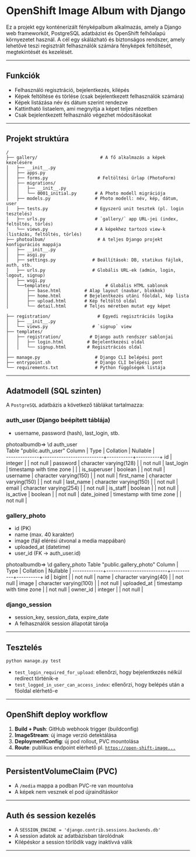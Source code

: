 # OpenShift Image Album with Django

Ez a projekt egy konténerizált fényképalbum alkalmazás, amely a Django web frameworköt, PostgreSQL adatbázist és OpenShift felhőalapú környezetet használ. A cél egy skálázható és biztonságos rendszer, amely lehetővé teszi regisztrált felhasználók számára fényképek feltöltését, megtekintését és kezelését.

---

## Funkciók

- Felhasználó regisztráció, bejelentkezés, kilépés
- Képek feltöltése és törlése (csak bejelentkezett felhasználók számára)
- Képek listázása név és dátum szerint rendezve
- Kattintható listaelem, ami megnyitja a képet teljes nézetben
- Csak bejelentkezett felhasználó végezhet módosításokat

---

## Projekt struktúra

```
/
├── gallery/                        # A fő alkalmazás a képek kezelésére
│   ├── __init__.py
│   ├── apps.py
│   ├── forms.py                   # Feltöltési űrlap (PhotoForm)
│   ├── migrations/
│   │   ├── __init__.py
│   │   └── 0001_initial.py       # A Photo modell migrációja
│   ├── models.py                 # Photo modell: név, kép, dátum, user
│   ├── tests.py                  # Egyszerű unit tesztek (pl. login tesztelés)
│   ├── urls.py                   # `gallery/` app URL-jei (index, feltöltés, törlés)
│   └── views.py                  # A képekhez tartozó view-k (listázás, feltöltés, törlés)
├── photoalbum/                    # A teljes Django projekt konfigurációs mappája
│   ├── __init__.py
│   ├── asgi.py
│   ├── settings.py              # Beállítások: DB, statikus fájlok, auth, stb.
│   ├── urls.py                  # Globális URL-ek (admin, login, logout, signup)
│   ├── wsgi.py
│   └──templates/                     # Globális HTML sablonok
│       ├── base.html         # Alap layout (navbar, blokkok)
│       ├── home.html         # Bejelentkezés utáni főoldal, kép lista
│       ├── upload.html       # Kép feltöltő oldal
│       └── detail.html       # Teljes méretben mutat egy képet

├── registration/                  # Egyedi regisztrációs logika
│   ├── __init__.py
│   └── views.py                 # `signup` view 
├── templates/                     
│   ├── registration/           # Django auth rendszer sablonjai
│   │   ├── login.html         # Bejelentkezési oldal
│   │   └── signup.html        # Regisztrációs oldal
│
├── manage.py                     # Django CLI belépési pont
├── entrypoint.sh                 # Django CLI belépési pont
└── requirements.txt              # Python függőségek listája

```

---

## Adatmodell (SQL szinten)

A `PostgreSQL` adatbázis a következő táblákat tartalmazza:

### auth_user (Django beépített táblája)
- username, password (hash), last_login, stb.

photoalbumdb=> \d auth_user    
                                     Table "public.auth_user"
    Column    |           Type           | Collation | Nullable |   
--------------+--------------------------+-----------+----------+
 id           | integer                  |           | not null |
 password     | character varying(128)   |           | not null | 
 last_login   | timestamp with time zone |           |          | 
 is_superuser | boolean                  |           | not null | 
 username     | character varying(150)   |           | not null | 
 first_name   | character varying(150)   |           | not null | 
 last_name    | character varying(150)   |           | not null | 
 email        | character varying(254)   |           | not null | 
 is_staff     | boolean                  |           | not null | 
 is_active    | boolean                  |           | not null | 
 date_joined  | timestamp with time zone |           | not null | 

### gallery_photo
- id (PK)
- name (max. 40 karakter)
- image (fájl elérési útvonal a media mappában)
- uploaded_at (datetime)
- user_id (FK → auth_user.id)

photoalbumdb=> \d gallery_photo
                                   Table "public.gallery_photo"
   Column    |           Type           | Collation | Nullable | 
-------------+--------------------------+-----------+----------+
 id          | bigint                   |           | not null | 
 name        | character varying(40)    |           | not null | 
 image       | character varying(100)   |           | not null | 
 uploaded_at | timestamp with time zone |           | not null | 
 owner_id    | integer                  |           | not null | 


### django_session
- session_key, session_data, expire_date
- A felhasználók session állapotát tárolja

---

## Tesztelés

```bash
python manage.py test
```

- `test_login_required_for_upload`: ellenőrzi, hogy bejelentkezés nélkül redirect történik-e
- `test_logged_in_user_can_access_index`: ellenőrzi, hogy belépés után a főoldal elérhető-e

---

## OpenShift deploy workflow

1. **Build + Push**: GitHub webhook trigger (buildconfig)
2. **ImageStream**: új image verzió detektálása
3. **DeploymentConfig**: új pod rollout, PVC mountolása
4. **Route**: publikus endpoint elérhető pl. [`https://open-shift-image...`](https://open-shift-image-album-with-django-git-somodibme-dev.apps.rm1.0a51.p1.openshiftapps.com/login/)

---

##  PersistentVolumeClaim (PVC)

- A `/media` mappa a podban PVC-re van mountolva
- A képek nem vesznek el pod újraindításkor

---

## Auth és session kezelés

- A `SESSION_ENGINE = 'django.contrib.sessions.backends.db'`
- A session adatok az adatbázisban tárolódnak
- Kilépéskor a session törlődik vagy inaktívvá válik

---
